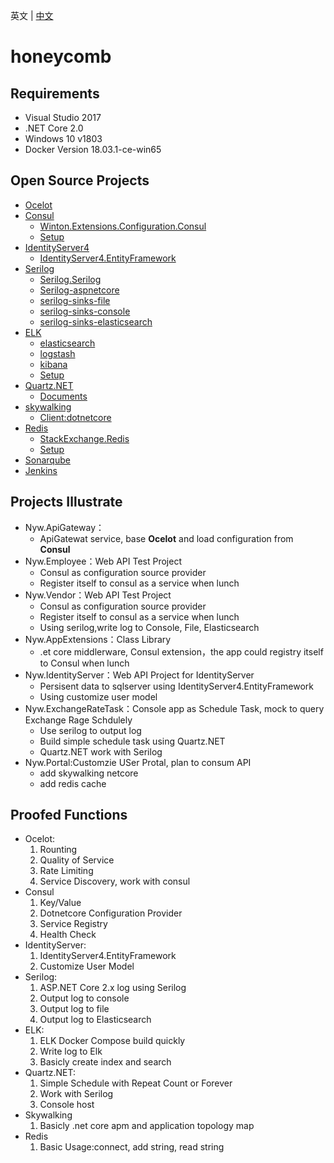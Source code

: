 英文 | [中文](README.zh-CN.md)
# honeycomb

## Requirements
- Visual Studio 2017
- .NET Core 2.0
- Windows 10 v1803
- Docker Version 18.03.1-ce-win65 

## Open Source Projects
- [Ocelot](https://github.com/ThreeMammals/Ocelot)
- [Consul](https://github.com/hashicorp/consul)
	- [Winton.Extensions.Configuration.Consul](https://github.com/wintoncode/Winton.Extensions.Configuration.Consul)
    - [Setup](/Env/Consul/README.md)
- [IdentityServer4](https://github.com/IdentityServer/IdentityServer4)
	- [IdentityServer4.EntityFramework](https://github.com/IdentityServer/IdentityServer4.EntityFramework)
- [Serilog](https://github.com/serilog)
	- [Serilog.Serilog](https://github.com/serilog/serilog)
	- [Serilog-aspnetcore](https://github.com/serilog/serilog-aspnetcore)
	- [serilog-sinks-file](https://github.com/serilog/serilog-sinks-file)
	- [serilog-sinks-console](https://github.com/serilog/serilog-sinks-console)
	- [serilog-sinks-elasticsearch](https://github.com/serilog/serilog-sinks-elasticsearch)
- [ELK](https://github.com/elastic/)    
	- [elasticsearch](https://github.com/elastic/elasticsearch)
	- [logstash](https://github.com/elastic/logstash)
	- [kibana](https://github.com/elastic/kibana)
    - [Setup](/Env/ELK/README.md)
- [Quartz.NET](https://github.com/quartznet/quartznet)
	- [Documents](https://www.quartz-scheduler.net/documentation/index.html)
- [skywalking](https://github.com/apache/incubator-skywalking)
	- [Client:dotnetcore](https://github.com/OpenSkywalking/skywalking-netcore)
- [Redis](https://github.com/antirez/redis)
	- [StackExchange.Redis](https://github.com/StackExchange/StackExchange.Redis/)
    - [Setup](/Env/Redis/README.md)
- [Sonarqube](/DevOps/Sonarqube/README.md)
- [Jenkins](/DevOps/Jenkins/README.md)

## Projects Illustrate
- Nyw.ApiGateway：
	- ApiGatewat service, base **Ocelot** and load configuration from **Consul**
- Nyw.Employee：Web API Test Project
	- Consul as configuration source provider
	- Register itself to consul as a service when lunch
- Nyw.Vendor：Web API Test Project
	- Consul as configuration source provider
	- Register itself to consul as a service when lunch
	- Using serilog,write log to Console, File, Elasticsearch
- Nyw.AppExtensions：Class Library
	- .et core middlerware, Consul extension，the app could registry itself to Consul when lunch
- Nyw.IdentityServer：Web API Project for IdentityServer
	- Persisent data to sqlserver using IdentityServer4.EntityFramework
	- Using customize user model
- Nyw.ExchangeRateTask：Console app as Schedule Task, mock to query Exchange Rage Schdulely
	- Use serilog to output log
	- Build simple schedule task using Quartz.NET
	- Quartz.NET work with Serilog
- Nyw.Portal:Customzie USer Protal, plan to consum API
	- add skywalking netcore
	- add redis cache

## Proofed Functions
- Ocelot:
	1. Rounting 
	1. Quality of Service
	1. Rate Limiting
	1. Service Discovery, work with consul
- Consul
	1. Key/Value
	1. Dotnetcore Configuration Provider
	1. Service Registry
	1. Health Check
- IdentityServer:
	1. IdentityServer4.EntityFramework
	1. Customize User Model
- Serilog:
	1. ASP.NET Core 2.x log using Serilog
	1. Output log to console
	1. Output log to file
	1. Output log to Elasticsearch
- ELK:
	1. ELK Docker Compose build quickly
	1. Write log to Elk
	1. Basicly create index and search
- Quartz.NET:
	1. Simple Schedule with Repeat Count or Forever
	1. Work with Serilog
	1. Console host
- Skywalking
	1. Basicly .net core apm and application topology map
- Redis
	1. Basic Usage:connect, add string, read string